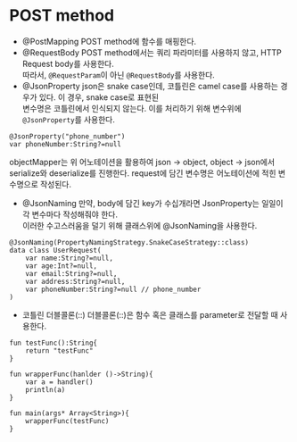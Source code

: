 # POST method
- @PostMapping
POST method에 함수를 매핑한다.
- @RequestBody
POST method에서는 쿼리 파라미터를 사용하지 않고, HTTP Request body를 사용한다.<br>
따라서, `@RequestParam`이 아닌 `@RequestBody`를 사용한다.
- @JsonProperty
json은 snake case인데, 코틀린은 camel case를 사용하는 경우가 있다. 이 경우, snake case로 표현된<br>
변수명은 코틀린에서 인식되지 않는다. 이를 처리하기 위해 변수위에 `@JsonProperty`를 사용한다.
```
@JsonProperty("phone_number")
var phoneNumber:String?=null
```
objectMapper는 위 어노테이션을 활용하여 json -> object, object -> json에서<br>
serialize와 deserialize를 진행한다. request에 담긴 변수명은 어노테이션에 적힌 변수명으로 작성된다.
- @JsonNaming
만약, body에 담긴 key가 수십개라면 JsonProperty는 일일이 각 변수마다 작성해줘야 한다.<br>
이러한 수고스러움을 덜기 위해 클래스위에 @JsonNaming을 사용한다.
```
@JsonNaming(PropertyNamingStrategy.SnakeCaseStrategy::class)
data class UserRequest(
    var name:String?=null,
    var age:Int?=null,
    var email:String?=null,
    var address:String?=null,
    var phoneNumber:String?=null // phone_number
)
```
- 코틀린 더블콜론(::)
더블콜론(::)은 함수 혹은 클래스를 parameter로 전달할 때 사용한다.
```
fun testFunc():String{
    return "testFunc"
}

fun wrapperFunc(hanlder ()->String){
    var a = handler()
    println(a)
}

fun main(args* Array<String>){
    wrapperFunc(testFunc)
}
```
